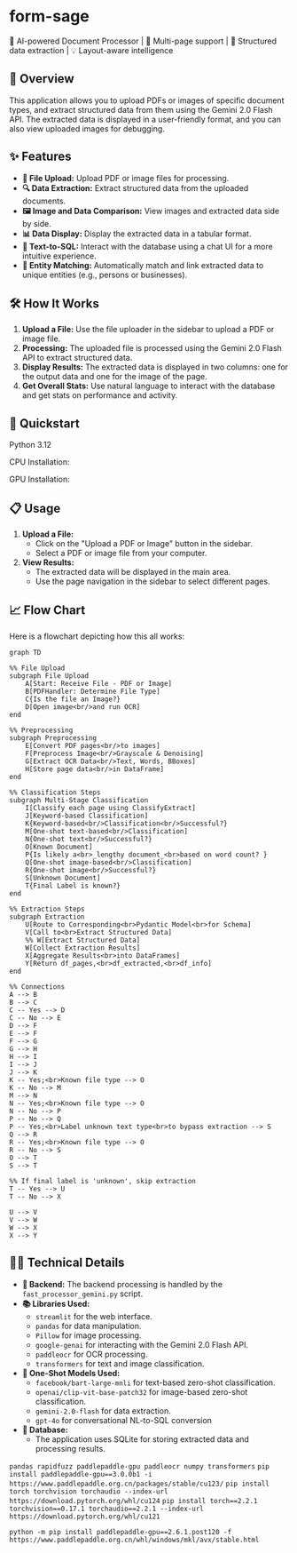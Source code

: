 # form-sage
🤖 AI-powered Document Processor | 📄 Multi-page support | 🎯 Structured data extraction | 💡 Layout-aware intelligence

## 📄 Overview
This application allows you to upload PDFs or images of specific document types, and extract structured data from them using the Gemini 2.0 Flash API. The extracted data is displayed in a user-friendly format, and you can also view uploaded images for debugging.

## ✨ Features
- **📁 File Upload:** Upload PDF or image files for processing.
- **🔍 Data Extraction:** Extract structured data from the uploaded documents.
- **🖼️ Image and Data Comparison:** View images and extracted data side by side.
- **📊 Data Display:** Display the extracted data in a tabular format.
- **💬 Text-to-SQL:** Interact with the database using a chat UI for a more intuitive experience.
- **🔗 Entity Matching:** Automatically match and link extracted data to unique entities (e.g., persons or businesses).

## 🛠️ How It Works
1. **Upload a File:** Use the file uploader in the sidebar to upload a PDF or image file.
2. **Processing:** The uploaded file is processed using the Gemini 2.0 Flash API to extract structured data.
3. **Display Results:** The extracted data is displayed in two columns: one for the output data and one for the image of the page.
4. **Get Overall Stats:** Use natural language to interact with the database and get stats on performance and activity.

## 💨 Quickstart
Python 3.12

CPU Installation:

GPU Installation:

## 📋 Usage
1. **Upload a File:**
    - Click on the "Upload a PDF or Image" button in the sidebar.
    - Select a PDF or image file from your computer.
2. **View Results:**
    - The extracted data will be displayed in the main area.
    - Use the page navigation in the sidebar to select different pages.

## 📈 Flow Chart
Here is a flowchart depicting how this all works:
```mermaid
graph TD

%% File Upload
subgraph File Upload
    A[Start: Receive File - PDF or Image]
    B[PDFHandler: Determine File Type]
    C{Is the file an Image?}
    D[Open image<br/>and run OCR]
end

%% Preprocessing
subgraph Preprocessing
    E[Convert PDF pages<br/>to images]
    F[Preprocess Image<br/>Grayscale & Denoising]
    G[Extract OCR Data<br/>Text, Words, BBoxes]
    H[Store page data<br/>in DataFrame]
end

%% Classification Steps
subgraph Multi-Stage Classification
    I[Classify each page using ClassifyExtract]
    J[Keyword-based Classification]
    K{Keyword-based<br/>Classification<br/>Successful?}
    M[One-shot text-based<br/>Classification]
    N{One-shot text<br/>Successful?}
    O[Known Document]
    P{Is likely a<br>_lengthy document_<br>based on word count? }
    Q[One-shot image-based<br/>Classification]
    R{One-shot image<br/>Successful?}
    S[Unknown Document]
    T{Final Label is known?}
end

%% Extraction Steps
subgraph Extraction
    U[Route to Corresponding<br>Pydantic Model<br>for Schema]
    V[Call to<br>Extract Structured Data]
    %% W[Extract Structured Data]
    W[Collect Extraction Results]
    X[Aggregate Results<br>into DataFrames]
    Y[Return df_pages,<br>df_extracted,<br>df_info]
end

%% Connections
A --> B
B --> C
C -- Yes --> D
C -- No --> E
D --> F
E --> F
F --> G
G --> H
H --> I
I --> J
J --> K
K -- Yes;<br>Known file type --> O
K -- No --> M
M --> N
N -- Yes;<br>Known file type --> O
N -- No --> P
P -- No --> Q
P -- Yes;<br>Label unknown text type<br>to bypass extraction --> S
Q --> R
R -- Yes;<br>Known file type --> O
R -- No --> S
O --> T
S --> T

%% If final label is 'unknown', skip extraction
T -- Yes --> U
T -- No --> X

U --> V
V --> W
W --> X
X --> Y
```

## 🧑‍💻 Technical Details
- **🔧 Backend:** The backend processing is handled by the `fast_processor_gemini.py` script.
- **📚 Libraries Used:**
    - `streamlit` for the web interface.
    - `pandas` for data manipulation.
    - `Pillow` for image processing.
    - `google-genai` for interacting with the Gemini 2.0 Flash API.
    - `paddleocr` for OCR processing.
    - `transformers` for text and image classification.
- **🤖 One-Shot Models Used:**
    - `facebook/bart-large-mnli` for text-based zero-shot classification.
    - `openai/clip-vit-base-patch32` for image-based zero-shot classification.
    - `gemini-2.0-flash` for data extraction.
    - `gpt-4o` for conversational NL-to-SQL conversion
- **💾 Database:**
    - The application uses SQLite for storing extracted data and processing results.


```pandas rapidfuzz paddlepaddle-gpu paddleocr numpy transformers```
```pip install paddlepaddle-gpu==3.0.0b1 -i https://www.paddlepaddle.org.cn/packages/stable/cu123/```
```pip install torch torchvision torchaudio --index-url https://download.pytorch.org/whl/cu124```
```pip install torch==2.2.1 torchvision==0.17.1 torchaudio==2.2.1 --index-url https://download.pytorch.org/whl/cu121```

```python -m pip install paddlepaddle-gpu==2.6.1.post120 -f https://www.paddlepaddle.org.cn/whl/windows/mkl/avx/stable.html```